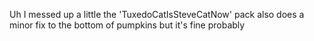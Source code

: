 Uh I messed up a little the 'TuxedoCatIsSteveCatNow' pack also does a minor fix to the bottom of pumpkins but it's fine probably
